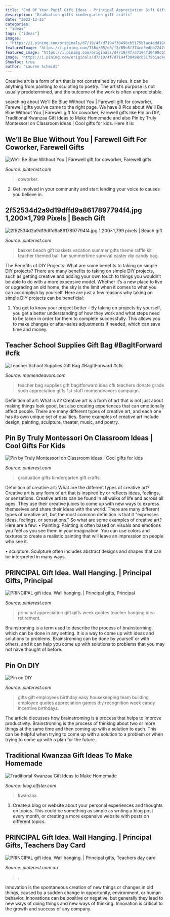 ```yaml
---
title: "End Of Year Pupil Gift Ideas - Principal Appreciation Gift Gifts Week Quotes Teacher Hanging Idea Retirement"
description: "Graduation gifts kindergarten gift crafts"
date: "2022-12-25"
categories:
- "ideas"
tags: ["ideas"]
images:
- "https://i.pinimg.com/originals/d7/19/4f/d7194f30498cb5175b1ac4edd18824d0.jpg"
featuredImage: "https://i.pinimg.com/736x/05/e8/f3/05e8f374cd5edbb7247474a8490fb870.jpg"
featured_image: "https://i.pinimg.com/originals/d7/19/4f/d7194f30498cb5175b1ac4edd18824d0.jpg"
image: "https://i.pinimg.com/originals/d7/19/4f/d7194f30498cb5175b1ac4edd18824d0.jpg"
ShowToc: true
author: "Lauren Schmidt"
---
```



Creative art is a form of art that is not constrained by rules. It can be anything from painting to sculpting to poetry. The artist’s purpose is not usually predetermined, and the outcome of the work is often unpredictable.

	

		
searching about We&#039;ll Be Blue Without You | Farewell gift for coworker, Farewell gifts you've came to the right page. We have 8 Pics about We&#039;ll Be Blue Without You | Farewell gift for coworker, Farewell gifts like Pin on DIY, Traditional Kwanzaa Gift Ideas to Make Homemade and also Pin by Truly Montessori on Classroom ideas | Cool gifts for kids. Here it is:
		
    
## We&#039;ll Be Blue Without You | Farewell Gift For Coworker, Farewell Gifts

<img loading=lazy src="https://i.pinimg.com/736x/c0/d5/73/c0d57305749abcd958664e59b09499f0.jpg" onerror="this.onerror=null;this.src='https://tse4.mm.bing.net/th?id=OIP.mI7Uwa_9jdnTWjZalFWKmQHaJ3&amp;pid=15.1';" alt="We&#039;ll Be Blue Without You | Farewell gift for coworker, Farewell gifts">

_Source: pinterest.com_

>coworker. 

	

2. Get involved in your community and start lending your voice to causes you believe in.

    
## 2f52534d2a9d19dffd9a8617897794f4.jpg 1,200×1,799 Pixels | Beach Gift

<img loading=lazy src="http://i.pinimg.com/1200x/2f/52/53/2f52534d2a9d19dffd9a8617897794f4.jpg" onerror="this.onerror=null;this.src='https://tse1.mm.bing.net/th?id=OIP.DE4Cu1gPQj3z9pQnXYUNRAHaLG&amp;pid=15.1';" alt="2f52534d2a9d19dffd9a8617897794f4.jpg 1,200×1,799 pixels | Beach gift">

_Source: pinterest.com_

>basket beach gift baskets vacation summer gifts theme raffle kit teacher themed ball fun summertime survival easter diy candy bag. 

	

The Benefits of DIY Projects: What are some benefits to taking on simple DIY projects?
There are many benefits to taking on simple DIY projects, such as getting creative and adding your own touch to things you wouldn’t be able to do with a more expensive model. Whether it’s a new place to live or upgrading an old home, the sky is the limit when it comes to what you can accomplish by yourself. Here are just a few reasons why taking on simple DIY projects can be beneficial: 
1. You get to know your project better – By taking on projects by yourself, you get a better understanding of how they work and what steps need to be taken in order for them to complete successfully. This allows you to make changes or after-sales adjustments if needed, which can save time and money. 


    
## Teacher School Supplies Gift Bag #BagItForward #cfk

<img loading=lazy src="http://www.momendeavors.com/wp-content/uploads/2013/08/School-Supplies-Teacher-Gift-Bag-BagItForward-491x1024.jpg" onerror="this.onerror=null;this.src='https://tse2.mm.bing.net/th?id=OIP.GfZqQHLnfvRYwMWZkKNbfgHaPc&amp;pid=15.1';" alt="Teacher School Supplies Gift Bag #BagItForward #cfk">

_Source: momendeavors.com_

>teacher bag supplies gift bagitforward idea cfk teachers donate grade such appreciation gifts 1st stuff momendeavors campaign. 

	

Definition of art: What is it?
Creative art is a form of art that is not just about making things look good, but also creating experiences that can emotionally affect people. There are many different types of creative art, and each one has its own unique set of qualities. Some examples of creative art include design, painting, sculpture, theater, music, and poetry.

    
## Pin By Truly Montessori On Classroom Ideas | Cool Gifts For Kids

<img loading=lazy src="https://i.pinimg.com/originals/d7/19/4f/d7194f30498cb5175b1ac4edd18824d0.jpg" onerror="this.onerror=null;this.src='https://tse3.mm.bing.net/th?id=OIP.uMQRPwA0fszZV3SHkmlBDwHaJ6&amp;pid=15.1';" alt="Pin by Truly Montessori on Classroom ideas | Cool gifts for kids">

_Source: pinterest.com_

>graduation gifts kindergarten gift crafts. 

	

Definition of creative art: What are the different types of creative art?
Creative art is any form of art that is inspired by or reflects ideas, feelings, or sensations. Creative artists can be found in all walks of life and across all ages. They use their creative juices to come up with new ways to express themselves and share their ideas with the world. There are many different types of creative art, but the most common definition is that it "expresses ideas, feelings, or sensations." So what are some examples of creative art? Here are a few:
• Painting: Painting is often based on visuals and emotions you feel as you see them in your imagination. You can use colors and textures to create a realistic painting that will leave an impression on people who see it.

• sculpture: Sculpture often includes abstract designs and shapes that can be interpreted in many ways.

    
## PRINCIPAL Gift Idea. Wall Hanging. | Principal Gifts, Principal

<img loading=lazy src="https://i.pinimg.com/originals/05/e8/f3/05e8f374cd5edbb7247474a8490fb870.jpg" onerror="this.onerror=null;this.src='https://tse4.mm.bing.net/th?id=OIP._8BSo6DokP-D9WXv9M-ImQHaJ4&amp;pid=15.1';" alt="PRINCIPAL gift idea. Wall hanging. | Principal gifts, Principal">

_Source: pinterest.com_

>principal appreciation gift gifts week quotes teacher hanging idea retirement. 

	

Brainstroming is a term used to describe the process of brainstorming, which can be done in any setting. It is a way to come up with ideas and solutions to problems. Brainstroming can be done by yourself or with others, and it can help you come up with solutions to problems that you may not have thought of before.

    
## Pin On DIY

<img loading=lazy src="https://i.pinimg.com/originals/df/5b/73/df5b73be731e682441fb0a1f0704d208.jpg" onerror="this.onerror=null;this.src='https://tse4.mm.bing.net/th?id=OIP.XYD7f4BTW4Qoms-1rbLsWgHaJ6&amp;pid=15.1';" alt="Pin on DIY">

_Source: pinterest.com_

>gifts gift employees birthday easy housekeeping team building employee quotes appreciation games diy recognition week candy incentive birthdays. 

	

The article discusses how brainstroming is a process that helps to improve productivity. Brainstroming is the process of thinking about two or more things at the same time and then coming up with a solution to each. This can be helpful when trying to come up with a solution to a problem or when trying to come up with a plan for the future.

    
## Traditional Kwanzaa Gift Ideas To Make Homemade

<img loading=lazy src="http://blog.elfster.com/wp-content/uploads/2017/11/il_570xN.1134961272_je82-min.jpg" onerror="this.onerror=null;this.src='https://tse2.mm.bing.net/th?id=OIP.Bbvfiuk9cq7uPciC43OdbQHaJ4&amp;pid=15.1';" alt="Traditional Kwanzaa Gift Ideas to Make Homemade">

_Source: blog.elfster.com_

>kwanzaa. 

	

1. Create a blog or website about your personal experiences and thoughts on topics. This could be something as simple as writing a blog post every month, or creating a more expansive website with posts on different topics.

    
## PRINCIPAL Gift Idea. Wall Hanging. | Principal Gifts, Teachers Day Card

<img loading=lazy src="https://i.pinimg.com/736x/05/e8/f3/05e8f374cd5edbb7247474a8490fb870.jpg" onerror="this.onerror=null;this.src='https://tse1.mm.bing.net/th?id=OIP.Jjdgbj99cMG5mZquzrDikAHaJ3&amp;pid=15.1';" alt="PRINCIPAL gift idea. Wall hanging. | Principal gifts, Teachers day card">

_Source: pinterest.com.au_

>. 

	

Innovation is the spontaneous creation of new things or changes in old things, caused by a sudden change in opportunity, environment, or human behavior. Innovations can be positive or negative, but generally they lead to new ways of doing things and new ways of thinking. Innovation is critical to the growth and success of any company.

